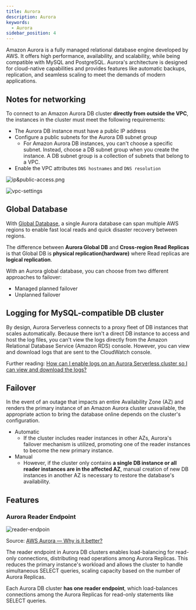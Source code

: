 ```yaml
---
title: Aurora
description: Aurora
keywords:
  - Aurora
sidebar_position: 4
---
```


Amazon Aurora is a fully managed relational database engine developed by AWS. It offers high performance, availability, and scalability, while being compatible with MySQL and PostgreSQL. Aurora's architecture is designed for cloud-native capabilities and provides features like automatic backups, replication, and seamless scaling to meet the demands of modern applications.

## Notes for networking

To connect to an Amazon Aurora DB cluster **directly from outside the VPC**, the instances in the cluster must meet the following requirements:
- The Aurora DB instance must have a public IP address
- Configure a public subnets for the Aurora DB subnet group
  - For Amazon Aurora DB instances, you can't choose a specific subnet. Instead, choose a DB subnet group when you create the instance. A DB subnet group is a collection of subnets that belong to a VPC. 
- Enable the VPC attributes `DNS hostnames` and `DNS resolution`

![ip&public-access.png](/img/aws/database/aurora/ip&public-access.png)

![vpc-settings](/img/aws/database/aurora/vpc-settings.png)

## Global Database

With [Global Database](https://aws.amazon.com/rds/aurora/global-database/), a single Aurora database can span multiple AWS regions to enable fast local reads and quick disaster recovery between regions. 

The difference between **Aurora Global DB** and **Cross-region Read Replicas** is that Global DB is **physical replication(hardware)** where Read replicas are **logical replication**.

With an Aurora global database, you can choose from two different approaches to failover:
- Managed planned failover
- Unplanned failover

## Logging for MySQL-compatible DB cluster

By design, Aurora Serverless connects to a proxy fleet of DB instances that scales automatically. Because there isn't a direct DB instance to access and host the log files, you can't view the logs directly from the Amazon Relational Database Service (Amazon RDS) console. However, you can view and download logs that are sent to the CloudWatch console.

Further reading: [How can I enable logs on an Aurora Serverless cluster so I can view and download the logs?](https://aws.amazon.com/premiumsupport/knowledge-center/aurora-serverless-logs-enable-view/)
## Failover

In the event of an outage that impacts an entire Availability Zone (AZ) and renders the primary instance of an Amazon Aurora cluster unavailable, the appropriate action to bring the database online depends on the cluster's configuration.

- Automatic
  - If the cluster includes reader instances in other AZs, Aurora's failover mechanism is utilized, promoting one of the reader instances to become the new primary instance. 
- Manual
  - However, if the cluster only contains **a single DB instance or all reader instances are in the affected AZ**, manual creation of new DB instances in another AZ is necessary to restore the database's availability.

## Features

### Aurora Reader Endpoint

![reader-endpoin](/img/aws/database/aurora/reader-endpoint.webp)

Source: [AWS Aurora — Why is it better?](https://crishantha.medium.com/aws-aurora-why-is-it-better-6faae33a0ed0)

The reader endpoint in Aurora DB clusters enables load-balancing for read-only connections, distributing read operations among Aurora Replicas. This reduces the primary instance's workload and allows the cluster to handle simultaneous SELECT queries, scaling capacity based on the number of Aurora Replicas. 

Each Aurora DB cluster **has one reader endpoint**, which load-balances connections among the Aurora Replicas for read-only statements like SELECT queries.
